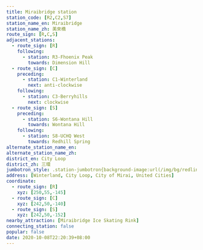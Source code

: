 ```yaml
---
title: Miraibridge station
station_code: [R2,C2,S7]
station_name_en: Miraibridge
station_name_zh: 美來橋
route_sign: [R,C,S]
adjacent_stations:
  - route_sign: [R]
    following:
      - station: R3-Fhoenix Peak
        towards: Dimension Hill
  - route_sign: [C]
    preceding:
      - station: C1-Winterland
        next: anti-clockwise
    following:
      - station: C3-Berryhills
        next: clockwise
  - route_sign: [S]
    preceding:
      - station: S6-Wontana Hill
        towards: Wontana Hill
    following:
      - station: S8-UCHQ West
        towards: Redhill Spring
alternate_station_name_en: 
alternate_station_name_zh: 
district_en: City Loop
district_zh: 三環
jumbotron_style: .station-jumbotron{background-image:url(/img/bg/redline.png),url(/img/bg/cityloopline.png),url(/img/bg/bigsnowline.png);background-repeat:no-repeat;background-size:50% 10px,100% 10px,100% 10px;background-position:right 100px,0 130px,0 160px}
address: [Winterland, City Loop, City of Mirai, United Cities]
coordinate:
  - route_sign: [R]
    xyz: [250,55,-145]
  - route_sign: [C]
    xyz: [242,50,-140]
  - route_sign: [S]
    xyz: [242,50,-152]
nearby_attraction: [Miraibridge Ice Skating Rink]
connecting_station: false
popular: false
date: 2020-10-08T22:20:39+08:00
---
```


